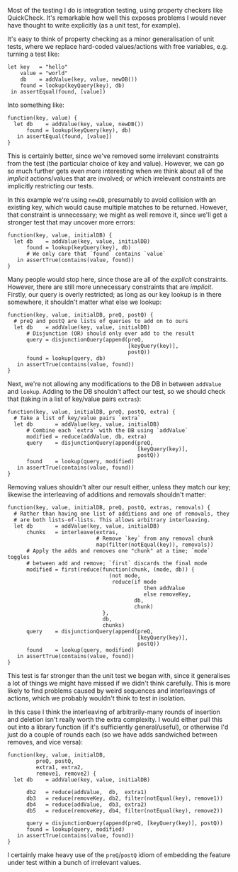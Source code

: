 Most of the testing I do is integration testing, using property checkers like QuickCheck. It's remarkable how well this exposes problems I would never have thought to write explicitly (as a unit test, for example).

It's easy to think of property checking as a minor generalisation of unit tests, where we replace hard-coded values/actions with free variables, e.g. turning a test like:

    let key   = "hello"
        value = "world"
        db    = addValue(key, value, newDB())
        found = lookup(keyQuery(key), db)
     in assertEqual(found, [value])

Into something like:

    function(key, value) {
      let db    = addValue(key, value, newDB())
          found = lookup(keyQuery(key), db)
       in assertEqual(found, [value])
    }

This is certainly better, since we've removed some irrelevant constraints from the test (the particular choice of key and value). However, we can go so much further gets even more interesting when we think about all of the *implicit* actions/values that are involved; or which irrelevant constraints are implicitly restricting our tests.

In this example we're using `newDB`, presumably to avoid collision with an existing key, which would cause multiple matches to be returned. However, that constraint is unnecessary; we might as well remove it, since we'll get a stronger test that may uncover more errors:

    function(key, value, initialDB) {
      let db    = addValue(key, value, initialDB)
          found = lookup(keyQuery(key), db)
          # We only care that `found` contains `value`
       in assertTrue(contains(value, found))
    }

Many people would stop here, since those are all of the *explicit* constraints. However, there are still more unnecessary constraints that are *implicit*. Firstly, our query is overly restricted; as long as our key lookup is in there somewhere, it shouldn't matter what else we lookup:

    function(key, value, initialDB, preQ, postQ) {
      # preQ and postQ are lists of queries to add on to ours
      let db    = addValue(key, value, initialDB)
          # Disjunction (OR) should only ever add to the result
          query = disjunctionQuery(append(preQ,
                                          [keyQuery(key)],
                                          postQ))
          found = lookup(query, db)
       in assertTrue(contains(value, found))
    }

Next, we're not allowing any modifications to the DB in between `addValue` and `lookup`. Adding to the DB shouldn't affect our test, so we should check that (taking in a list of key/value pairs `extras`):

    function(key, value, initialDB, preQ, postQ, extra) {
      # Take a list of key/value pairs `extra`
      let db       = addValue(key, value, initialDB)
          # Combine each `extra` with the DB using `addValue`
          modified = reduce(addValue, db, extra)
          query    = disjunctionQuery(append(preQ,
                                             [keyQuery(key)],
                                             postQ))
          found    = lookup(query, modified)
       in assertTrue(contains(value, found))
    }

Removing values shouldn't alter our result either, unless they match our key; likewise the interleaving of additions and removals shouldn't matter:

    function(key, value, initialDB, preQ, postQ, extras, removals) {
      # Rather than having one list of additions and one of removals, they
      # are both lists-of-lists. This allows arbitrary interleaving.
      let db       = addValue(key, value, initialDB)
          chunks   = interleave(extras,
                                # Remove `key` from any removal chunk
                                map(filter(notEqual(key)), removals))
          # Apply the adds and removes one "chunk" at a time; `mode` toggles
          # between add and remove; `first` discards the final mode
          modified = first(reduce(function(chunk, (mode, db)) {
                                    (not mode,
                                     reduce(if mode
                                               then addValue
                                               else removeKey,
                                            db,
                                            chunk)
                                  },
                                  db,
                                  chunks)
          query    = disjunctionQuery(append(preQ,
                                             [keyQuery(key)],
                                             postQ))
          found    = lookup(query, modified)
       in assertTrue(contains(value, found))
    }

This test is far stronger than the unit test we began with, since it generalises a lot of things we might have missed if we didn't think carefully. This is more likely to find problems caused by weird sequences and interleavings of actions, which we probably wouldn't think to test in isolation.

In this case I think the interleaving of arbitrarily-many rounds of insertion and deletion isn't really worth the extra complexity. I would either pull this out into a library function (if it's sufficiently general/useful), or otherwise I'd just do a couple of rounds each (so we have adds sandwiched between removes, and vice versa):


    function(key, value, initialDB,
             preQ, postQ,
             extra1, extra2,
             remove1, remove2) {
      let db    = addValue(key, value, initialDB)

          db2   = reduce(addValue,  db,  extra1)
          db3   = reduce(removeKey, db2, filter(notEqual(key), remove1))
          db4   = reduce(addValue,  db3, extra2)
          db5   = reduce(removeKey, db4, filter(notEqual(key), remove2))

          query = disjunctionQuery(append(preQ, [keyQuery(key)], postQ))
          found = lookup(query, modified)
       in assertTrue(contains(value, found))
    }

I certainly make heavy use of the `preQ`/`postQ` idiom of embedding the feature under test within a bunch of irrelevant values.
